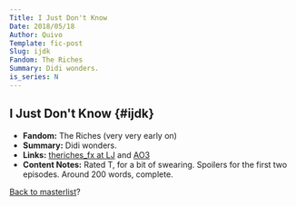 ```yaml
---
Title: I Just Don't Know
Date: 2018/05/18
Author: Quivo
Template: fic-post
Slug: ijdk
Fandom: The Riches
Summary: Didi wonders.
is_series: N
---
```


## I Just Don't Know {#ijdk}
- **Fandom:** The Riches (very very early on)
- **Summary:** Didi wonders.
- **Links:** [theriches_fx at LJ](http://community.livejournal.com/theriches_fx/4643.html) and [AO3](http://archiveofourown.org/works/117349)
- **Content Notes:** Rated T, for a bit of swearing. Spoilers for the first two episodes. Around 200 words, complete. <!--(check) maybe delete / redirect LJ link?-->

[Back to masterlist][masterlist]?

[masterlist]: %base_url%/ficlist "Go back to fic masterlist"
